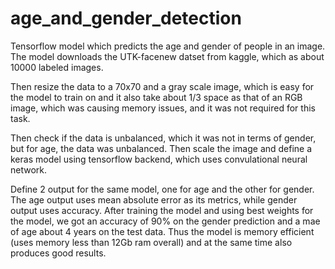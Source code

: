 # age_and_gender_detection
Tensorflow model which predicts the age and gender of people in an image.
The model downloads the UTK-facenew datset from kaggle, which as about 10000 labeled images. 

Then resize the data to a 70x70 and a gray scale image, which is easy for the model to train on and it also take about 1/3 space as that of an RGB image, which was causing memory issues, and it was not required for this task. 

Then check if the data is unbalanced, which it was not in terms of gender, but for age, the data was unbalanced.
Then scale the image and define a keras model using tensorflow backend, which uses convulational neural network.

Define 2 output for the same model, one for age and the other for gender. The age output uses mean absolute error as its metrics, while gender output uses accuracy.
After training the model and using best weights for the model, we got an accuracy of 90% on the gender prediction and a mae of age about 4 years on the test data. 
Thus the model is memory efficient (uses memory less than 12Gb ram overall) and at the same time also produces good results. 
